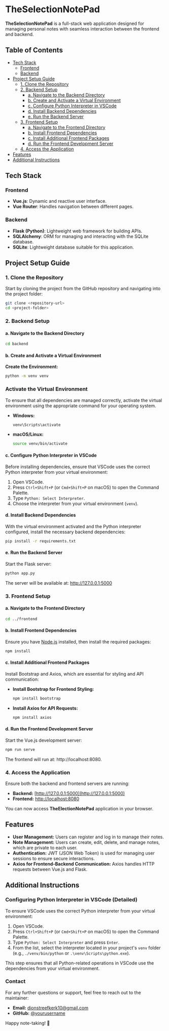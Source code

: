 # TheSelectionNotePad

**TheSelectionNotePad** is a full-stack web application designed for managing personal notes with seamless interaction between the frontend and backend.

## Table of Contents

- [Tech Stack](#tech-stack)
  - [Frontend](#frontend)
  - [Backend](#backend)
- [Project Setup Guide](#project-setup-guide)
  - [1. Clone the Repository](#1-clone-the-repository)
  - [2. Backend Setup](#2-backend-setup)
    - [a. Navigate to the Backend Directory](#a-navigate-to-the-backend-directory)
    - [b. Create and Activate a Virtual Environment](#b-create-and-activate-a-virtual-environment)
    - [c. Configure Python Interpreter in VSCode](#c-configure-python-interpreter-in-vscode)
    - [d. Install Backend Dependencies](#d-install-backend-dependencies)
    - [e. Run the Backend Server](#e-run-the-backend-server)
  - [3. Frontend Setup](#3-frontend-setup)
    - [a. Navigate to the Frontend Directory](#a-navigate-to-the-frontend-directory)
    - [b. Install Frontend Dependencies](#b-install-frontend-dependencies)
    - [c. Install Additional Frontend Packages](#c-install-additional-frontend-packages)
    - [d. Run the Frontend Development Server](#d-run-the-frontend-development-server)
  - [4. Access the Application](#4-access-the-application)
- [Features](#features)
- [Additional Instructions](#additional-instructions)

## Tech Stack

### Frontend
- **Vue.js**: Dynamic and reactive user interface.
- **Vue Router**: Handles navigation between different pages.

### Backend
- **Flask (Python)**: Lightweight web framework for building APIs.
- **SQLAlchemy**: ORM for managing and interacting with the SQLite database.
- **SQLite**: Lightweight database suitable for this application.

## Project Setup Guide

### 1. Clone the Repository
Start by cloning the project from the GitHub repository and navigating into the project folder:

  ```bash
  git clone <repository-url>
  cd <project-folder>
  ```
### 2. Backend Setup

#### a. Navigate to the Backend Directory

  ```bash
  cd backend
  ```
#### b. Create and Activate a Virtual Environment

**Create the Environment:**
  ```bash
  python -m venv venv
   ```

### Activate the Virtual Environment

To ensure that all dependencies are managed correctly, activate the virtual environment using the appropriate command for your operating system.

- **Windows:**

    ```bash
    venv\Scripts\activate
    ```

- **macOS/Linux:**

    ```bash
    source venv/bin/activate
    ```

#### c. Configure Python Interpreter in VSCode
Before installing dependencies, ensure that VSCode uses the correct Python interpreter from your virtual environment:

1. Open VSCode.
2. Press `Ctrl+Shift+P` (or `Cmd+Shift+P` on macOS) to open the Command Palette.
3. Type `Python: Select Interpreter`.
4. Choose the interpreter from your virtual environment (`venv`).

#### d. Install Backend Dependencies
With the virtual environment activated and the Python interpreter configured, install the necessary backend dependencies:

  ```bash
  pip install -r requirements.txt
  ```
#### e. Run the Backend Server
Start the Flask server:

  ```bash
  python app.py
  ```
The server will be available at: http://127.0.0.1:5000

### 3. Frontend Setup

#### a. Navigate to the Frontend Directory
  ```bash
  cd ../frontend
  ```
#### b. Install Frontend Dependencies
Ensure you have [Node.js](https://nodejs.org/) installed, then install the required packages:

  ```bash
  npm install
  ```
#### c. Install Additional Frontend Packages
Install Bootstrap and Axios, which are essential for styling and API communication:

- **Install Bootstrap for Frontend Styling:**
  ```bash
  npm install bootstrap
  ```
- **Install Axios for API Requests:**
  ```bash
  npm install axios
  ```
#### d. Run the Frontend Development Server
Start the Vue.js development server:

```bash
npm run serve
```
The frontend will run at: http://localhost:8080.

### 4. Access the Application
Ensure both the backend and frontend servers are running:

- **Backend:** [http://127.0.0.1:5000](http://127.0.0.1:5000)
- **Frontend:** [http://localhost:8080](http://localhost:8080)

You can now access **TheElectionNotePad** application in your browser.

## Features

- **User Management:** Users can register and log in to manage their notes.
- **Note Management:** Users can create, edit, delete, and manage notes, which are private to each user.
- **Authentication:** JWT (JSON Web Token) is used for managing user sessions to ensure secure interactions.
- **Axios for Frontend-Backend Communication:** Axios handles HTTP requests between Vue.js and Flask.

## Additional Instructions

### Configuring Python Interpreter in VSCode (Detailed)
To ensure VSCode uses the correct Python interpreter from your virtual environment:

1. Open VSCode.
2. Press `Ctrl+Shift+P` (or `Cmd+Shift+P` on macOS) to open the Command Palette.
3. Type `Python: Select Interpreter` and press `Enter`.
4. From the list, select the interpreter located in your project's `venv` folder (e.g., `./venv/bin/python` or `.\venv\Scripts\python.exe`).

This step ensures that all Python-related operations in VSCode use the dependencies from your virtual environment.

### Contact

For any further questions or support, feel free to reach out to the maintainer:

- **Email:** dionstreefkerk10@gmail.com
- **GitHub:** [@yourusername](https://github.com/Dion-Streefkerk)

Happy note-taking! 📝
